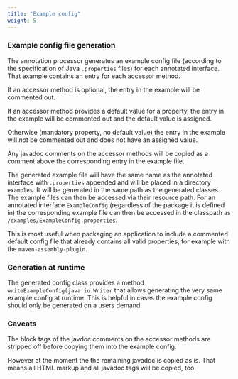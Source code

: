 ```yaml
---
title: "Example config"
weight: 5
---
```


### Example config file generation

The annotation processor generates an example config file (according to the
specification of Java `.properties` files) for each annotated interface.
That example contains an entry for each accessor method. 

If an accessor method is optional, the entry in the example will be
commented out.

If an accessor method provides a default value for a property, the entry
in the example will be commented out and the default value is assigned.

Otherwise (mandatory property, no default value) the entry in the example
will _not_ be commented out and does not have an assigned value.

Any javadoc comments on the accessor methods will be copied as a comment
above the corresponding entry in the example file.

The generated example file will have the same name as the annotated
interface with `.properties` appended and will be placed in a directory
`examples`. It will be generated in the same path as the generated classes.
The example files can then be accessed via their resource path. For an
annotated interface `ExampleConfig` (regardless of the package it is
defined in) the corresponding example file can then be accessed in the
classpath as `/examples/ExampleConfig.properties`.

This is most useful when packaging an application to include a commented
default config file that already contains all valid properties, for example
with the `maven-assembly-plugin`.


### Generation at runtime

The generated config class provides a method
`writeExampleConfig(java.io.Writer` that allows generating the very same
example config at runtime. This is helpful in cases the example config
should only be generated on a users demand.

### Caveats

The block tags of the javdoc comments on the accessor methods are stripped
off before copying them into the example config.

However at the moment the the remaining javadoc is copied as is. That means
all HTML markup and all javadoc tags will be copied, too.
